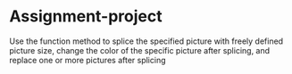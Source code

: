 # Assignment-project

Use the function method to splice the specified picture with freely defined picture size, change the color of the specific picture after splicing, and replace one or more pictures after splicing

